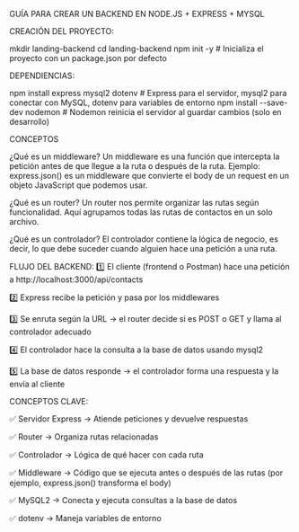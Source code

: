 GUÍA PARA CREAR UN BACKEND EN NODE.JS + EXPRESS + MYSQL

CREACIÓN DEL PROYECTO:

mkdir landing-backend
cd landing-backend
npm init -y  # Inicializa el proyecto con un package.json por defecto

DEPENDIENCIAS:

npm install express mysql2 dotenv  # Express para el servidor, mysql2 para conectar con MySQL, dotenv para variables de entorno
npm install --save-dev nodemon     # Nodemon reinicia el servidor al guardar cambios (solo en desarrollo)

CONCEPTOS

¿Qué es un middleware?
Un middleware es una función que intercepta la petición antes de que llegue a la ruta o después de la ruta.
Ejemplo: express.json() es un middleware que convierte el body de un request en un objeto JavaScript que podemos usar.

 ¿Qué es un router?
Un router nos permite organizar las rutas según funcionalidad. Aquí agrupamos todas las rutas de contactos en un solo archivo.

¿Qué es un controlador?
El controlador contiene la lógica de negocio, es decir, lo que debe suceder cuando alguien hace una petición a una ruta.

FLUJO DEL BACKEND:
1️⃣ El cliente (frontend o Postman) hace una petición a http://localhost:3000/api/contacts

2️⃣ Express recibe la petición y pasa por los middlewares

3️⃣ Se enruta según la URL → el router decide si es POST o GET y llama al controlador adecuado

4️⃣ El controlador hace la consulta a la base de datos usando mysql2

5️⃣ La base de datos responde → el controlador forma una respuesta y la envía al cliente

CONCEPTOS CLAVE:

✅ Servidor Express → Atiende peticiones y devuelve respuestas

✅ Router → Organiza rutas relacionadas

✅ Controlador → Lógica de qué hacer con cada ruta

✅ Middleware → Código que se ejecuta antes o después de las rutas (por ejemplo, express.json() transforma el body)

✅ MySQL2 → Conecta y ejecuta consultas a la base de datos

✅ dotenv → Maneja variables de entorno
